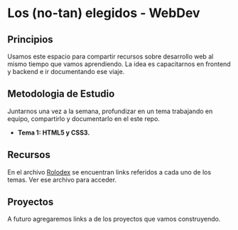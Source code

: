 # Los (no-tan) elegidos - WebDev

## Principios

Usamos este espacio para compartir recursos sobre desarrollo web al mismo tiempo que vamos aprendiendo.
La idea es capacitarnos en frontend y backend e ir documentando ese viaje.

## Metodologia de Estudio

Juntarnos una vez a la semana, profundizar en un tema trabajando en equipo, compartirlo y documentarlo en el este repo.

- **Tema 1: HTML5 y CSS3.** 

## Recursos

En el archivo [Rolodex](https://github.com/patyattack/elegidos-webdev/blob/master/ROLODEX.md) se encuentran links referidos a cada uno de los temas. Ver ese archivo para acceder.

## Proyectos

A futuro agregaremos links a de los proyectos que vamos construyendo.
